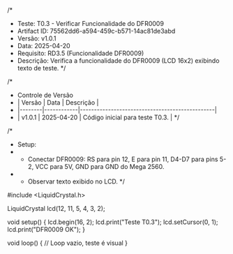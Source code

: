 /*
 * Teste: T0.3 - Verificar Funcionalidade do DFR0009
 * Artifact ID: 75562dd6-a594-459c-b571-14ac81de3abd
 * Versão: v1.0.1
 * Data: 2025-04-20
 * Requisito: RD3.5 (Funcionalidade DFR0009)
 * Descrição: Verifica a funcionalidade do DFR0009 (LCD 16x2) exibindo texto de teste.
 */

/*
 * Controle de Versão
 * | Versão | Data       | Descrição                                      |
 * |--------|------------|------------------------------------------------|
 * | v1.0.1 | 2025-04-20 | Código inicial para teste T0.3.                |
 */

/*
 * Setup:
 * - Conectar DFR0009: RS para pin 12, E para pin 11, D4-D7 para pins 5-2, VCC para 5V, GND para GND do Mega 2560.
 * - Observar texto exibido no LCD.
 */

#include <LiquidCrystal.h>

LiquidCrystal lcd(12, 11, 5, 4, 3, 2);

void setup() {
  lcd.begin(16, 2);
  lcd.print("Teste T0.3");
  lcd.setCursor(0, 1);
  lcd.print("DFR0009 OK");
}

void loop() {
  // Loop vazio, teste é visual
}